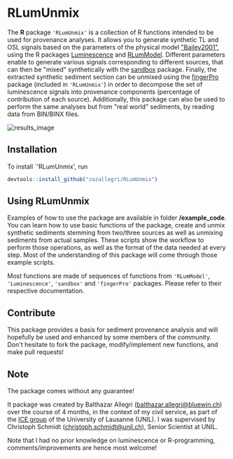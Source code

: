 # RLumUnmix

The **R** package `'RLumUnmix'` is a collection of R functions intended to be used for provenance analyses. It allows you to generate synthetic TL and OSL signals based on the parameters of the physical model ["Bailey2001"](https://www.sciencedirect.com/science/article/pii/S1350448700001001), using the R packages [Luminescence](https://github.com/R-Lum/Luminescence) and [RLumModel](https://github.com/R-Lum/RLumModel). Different parameters enable to generate various signals corresponding to different sources, that can then be "mixed" synthetically with the [sandbox](https://github.com/coffeemuggler/sandbox) package. Finally, the extracted synthetic sediment section can be unmixed using the [fingerPro](https://github.com/eead-csic-eesa/fingerPro) package (included in `'RLumUnmix'`) in order to decompose the set of luminescence signals into provenance components (percentage of contribution of each source). Additionally, this package can also be used to perform the same analyses but from "real world" sediments, by reading data from BIN/BINX files.

![results_image](https://github.com/user-attachments/assets/d98bd5be-43ac-48a2-852a-2782e5d29a84)


## Installation

To install `'RLumUnmix', run

``` r
devtools::install_github("zazallegri/RLumUnmix")
```

## Using RLumUnmix

Examples of how to use the package are available in folder **/example_code**. You can learn how to use basic functions of the package, create and unmix synthetic sediments stemming from two/three sources as well as unmixing sediments from actual samples. These scripts show the workflow to perform those operations, as well as the format of the data needed at every step. Most of the understanding of this package will come through those example scripts.

Most functions are made of sequences of functions from `'RLumModel'`, `'Luminescence'`, `'sandbox'` and `'fingerPro'` packages. Please refer to their respective documentation.

## Contribute

This package provides a basis for sediment provenance analysis and will hopefully be used and enhanced by some members of the community. Don't hesitate to fork the package, modify/implement new functions, and make pull requests! 

## Note 

The package comes without any guarantee!

It package was created by Balthazar Allegri (balthazar.allegri@bluewin.ch) over the course of 4 months, in the context of my civil service, as part of the [ICE group](https://wp.unil.ch/ice/) of the University of Lausanne (UNIL). I was supervised by Christoph Schmidt (christoph.schmidt@unil.ch), Senior Scientist at UNIL. 

Note that I had no prior knowledge on luminescence or R-programming, comments/improvements are hence most welcome!



